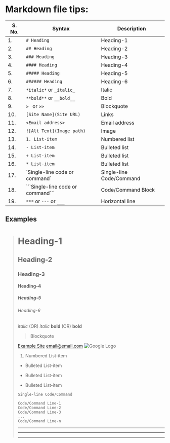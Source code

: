 # Markdown file tips:

| S. No. | Syntax                                | Description              |
|--------|---------------------------------------|--------------------------|
| 1.     | `# Heading`                           | Heading-1                |
| 2.     | `## Heading`                          | Heading-2                |
| 3.     | `### Heading`                         | Heading-3                |
| 4.     | `#### Heading`                        | Heading-4                |
| 5.     | `##### Heading`                       | Heading-5                |
| 6.     | `###### Heading`                      | Heading-6                |
| 7.     | `*italic*` or `_italic_`              | Italic                   |
| 8.     | `**bold**` or `__bold__`              | Bold                     |
| 9.     | `> ` or `>>`                          | Blockquote               |
| 10.    | `[Site Name](Site URL)`               | Links                    |
| 11.    | `<Email address>`                     | Email address            |
| 12.    | `![Alt Text](Image path)`             | Image                    |
| 13.    | `1. List-item`                        | Numbered list            |
| 14.    | `- List-item`                         | Bulleted list            |
| 15.    | `+ List-item`                         | Bulleted list            |
| 16.    | `* List-item`                         | Bulleted list            |
| 17.    | \`Single-line code or command\`       | Single-line Code/Command |
| 18.    | \```Single-line code or command\```   | Code/Command Block       |
| 19.    | `***` or `---` or `___`               | Horizontal line          |

## Examples
> # Heading-1
> ## Heading-2
> ### Heading-3
> #### Heading-4
> ##### Heading-5
> ###### Heading-6
> *italic* (OR) _italic_
> **bold** (OR) __bold__
> > Blockquote
> 
> [Example Site](https://example.com)
> <email@email.com>
> ![Google Logo](https://www.google.com/images/branding/googlelogo/1x/googlelogo_color_272x92dp.png)
> 1. Numbered List-item
> - Bulleted List-item
> + Bulleted List-item
> * Bulleted List-item
> 
> `Single-line Code/Command`
> ```
> Code/Command Line-1
> Code/Command Line-2
> Code/Command Line-3
> ...
> Code/Command Line-n
> ```
> ***
> ---
> ___
